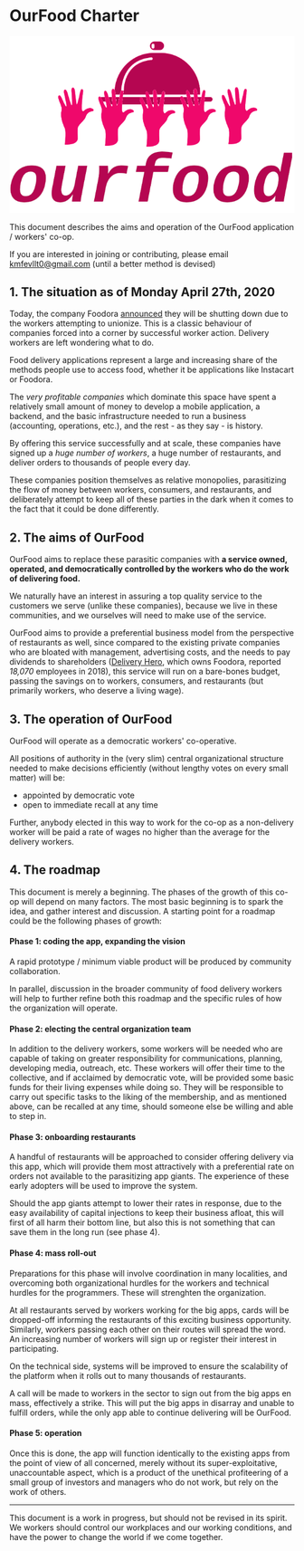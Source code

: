 OurFood Charter
===

![OurFood logo, 5 raised hands hold up a dinner plate](/logo.png?raw=true)

This document describes the aims and operation of the OurFood application / workers' co-op.

If you are interested in joining or contributing, please email kmfevllt0@gmail.com (until a better method is devised)

## 1. The situation as of Monday April 27th, 2020

Today, the company Foodora [announced](https://www.cbc.ca/news/business/foodora-canada-closing-may-1.5546642) they will be shutting down due to the workers attempting to unionize. This is a classic behaviour of companies forced into a corner by successful worker action. Delivery workers are left wondering what to do.

Food delivery applications represent a large and increasing share of the methods people use to access food, whether it be applications like Instacart or Foodora.

The *very profitable companies* which dominate this space have spent a relatively small amount of money to develop a mobile application, a backend, and the basic infrastructure needed to run a business (accounting, operations, etc.), and the rest - as they say - is history.

By offering this service successfully and at scale, these companies have signed up a *huge number of workers*, a huge number of restaurants, and deliver orders to thousands of people every day.

These companies position themselves as relative monopolies, parasitizing the flow of money between workers, consumers, and restaurants, and deliberately attempt to keep all of these parties in the dark when it comes to the fact that it could be done differently.

## 2. The aims of OurFood

OurFood aims to replace these parasitic companies with **a service owned, operated, and democratically controlled by the workers who do the work of delivering food.**

We naturally have an interest in assuring a top quality service to the customers we serve (unlike these companies), because we live in these communities, and we ourselves will need to make use of the service.

OurFood aims to provide a preferential business model from the perspective of restaurants as well, since compared to the existing private companies who are bloated with management, advertising costs, and the needs to pay dividends to shareholders ([Delivery Hero](https://en.wikipedia.org/wiki/Delivery_Hero), which owns Foodora, reported *18,070* employees in 2018), this service will run on a bare-bones budget, passing the savings on to workers, consumers, and restaurants (but primarily workers, who deserve a living wage).

## 3. The operation of OurFood

OurFood will operate as a democratic workers' co-operative.

All positions of authority in the (very slim) central organizational structure needed to make decisions efficiently (without lengthy votes on every small matter) will be:

- appointed by democratic vote
- open to immediate recall at any time

Further, anybody elected in this way to work for the co-op as a non-delivery worker will be paid a rate of wages no higher than the average for the delivery workers.

## 4. The roadmap

This document is merely a beginning. The phases of the growth of this co-op will depend on many factors. The most basic beginning is to spark the idea, and gather interest and discussion. A starting point for a roadmap could be the following phases of growth:

#### Phase 1: coding the app, expanding the vision

A rapid prototype / minimum viable product will be produced by community collaboration.

In parallel, discussion in the broader community of food delivery workers will help to further refine both this roadmap and the specific rules of how the organization will operate.

#### Phase 2: electing the central organization team

In addition to the delivery workers, some workers will be needed who are capable of taking on greater responsibility for communications, planning, developing media, outreach, etc. These workers will offer their time to the collective, and if acclaimed by democratic vote, will be provided some basic funds for their living expenses while doing so. They will be responsible to carry out specific tasks to the liking of the membership, and as mentioned above, can be recalled at any time, should someone else be willing and able to step in.

#### Phase 3: onboarding restaurants

A handful of restaurants will be approached to consider offering delivery via this app, which will provide them most attractively with a preferential rate on orders not available to the parasitizing app giants. The experience of these early adopters will be used to improve the system.

Should the app giants attempt to lower their rates in response, due to the easy availability of capital injections to keep their business afloat, this will first of all harm their bottom line, but also this is not something that can save them in the long run (see phase 4).

#### Phase 4: mass roll-out

Preparations for this phase will involve coordination in many localities, and overcoming both organizational hurdles for the workers and technical hurdles for the programmers. These will strenghten the organization.

At all restaurants served by workers working for the big apps, cards will be dropped-off informing the restaurants of this exciting business opportunity. Similarly, workers passing each other on their routes will spread the word. An increasing number of workers will sign up or register their interest in participating.

On the technical side, systems will be improved to ensure the scalability of the platform when it rolls out to many thousands of restaurants.

A call will be made to workers in the sector to sign out from the big apps en mass, effectively a strike. This will put the big apps in disarray and unable to fulfill orders, while the only app able to continue delivering will be OurFood.

#### Phase 5: operation

Once this is done, the app will function identically to the existing apps from the point of view of all concerned, merely without its super-exploitative, unaccountable aspect, which is a product of the unethical profiteering of a small group of investors and managers who do not work, but rely on the work of others.

---

This document is a work in progress, but should not be revised in its spirit. We workers should control our workplaces and our working conditions, and have the power to change the world if we come together.
